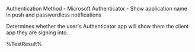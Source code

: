Authentication Method - Microsoft Authenticator - Show application name in push and passwordless notifications

Determines whether the user's Authenticator app will show them the client app they are signing into.

<!--- Results --->
%TestResult%
